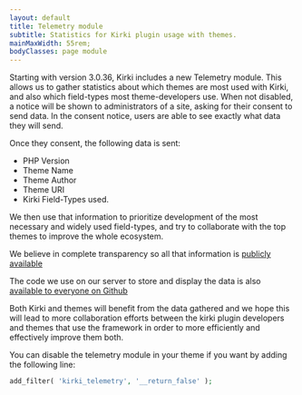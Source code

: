```yaml
---
layout: default
title: Telemetry module
subtitle: Statistics for Kirki plugin usage with themes.
mainMaxWidth: 55rem;
bodyClasses: page module
---
```


Starting with version 3.0.36, Kirki includes a new Telemetry module.
This allows us to gather statistics about which themes are most used with Kirki, and also which field-types most theme-developers use.
When not disabled, a notice will be shown to administrators of a site, asking for their consent to send data. In the consent notice, users are able to see exactly what data they will send.

Once they consent, the following data is sent:

* PHP Version
* Theme Name
* Theme Author
* Theme URI
* Kirki Field-Types used.

We then use that information to prioritize development of the most necessary and widely used field-types, and try to collaborate with the top themes to improve the whole ecosystem.

We believe in complete transparency so all that information is [publicly available](https://wplemon.com/kirki-telemetry-statistics/)

The code we use on our server to store and display the data is also [available to everyone on Github](https://github.com/aristath/kirki-telemetry-server)

Both Kirki and themes will benefit from the data gathered and we hope this will lead to more collaboration efforts between the kirki plugin developers and themes that use the framework in order to more efficiently and effectively improve them both.

You can disable the telemetry module in your theme if you want by adding the following line:

```php
add_filter( 'kirki_telemetry', '__return_false' );
```